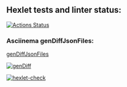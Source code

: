 ## Hexlet tests and linter status:
[![Actions Status](https://github.com/Max-climber/frontend-project-46/actions/workflows/hexlet-check.yml/badge.svg)](https://github.com/Max-climber/frontend-project-46/actions)

### Asciinema genDiffJsonFiles:

[genDiffJsonFiles](https://asciinema.org/a/JoesTXqFfDeU6vaDIvETRyIcm)

[![genDiff](https://github.com/Max-climber/frontend-project-46/actions/workflows/genDiff.yml/badge.svg)](https://github.com/Max-climber/frontend-project-46/actions/workflows/genDiff.yml)

[![hexlet-check](https://github.com/Max-climber/frontend-project-46/actions/workflows/hexlet-check.yml/badge.svg)](https://github.com/Max-climber/frontend-project-46/actions/workflows/hexlet-check.yml)